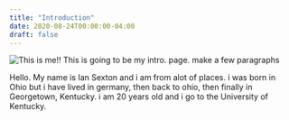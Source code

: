 ```yaml
---
title: "Introduction"
date: 2020-08-24T00:00:00-04:00
draft: false
---
```

![This is me!!](https://upbeat-lalande-92e106.netlify.app/me.jpg/)
This is going to be my intro. page. make a few paragraphs

Hello. My name is Ian Sexton and i am from alot of places. i was born in Ohio but i have lived in germany, then back to ohio, then finally in Georgetown, Kentucky. i am 20 years old and i go to the University of Kentucky.
